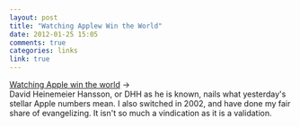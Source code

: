 ```yaml
---
layout: post
title: "Watching Applew Win the World"
date: 2012-01-25 15:05
comments: true
categories: links
link: true
---
```

[Watching Apple win the world](http://37signals.com/svn/posts/3084-watching-apple-win "Watching Apple win the world") &rarr;  
David Heinemeier Hansson, or DHH as he is known, nails what yesterday's stellar Apple numbers mean. I also switched in 2002, and have done my fair share of evangelizing. It isn't so much a vindication as it is a validation. 
